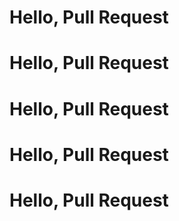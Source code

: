 # Hello, Pull Request
# Hello, Pull Request
# Hello, Pull Request
# Hello, Pull Request
# Hello, Pull Request


